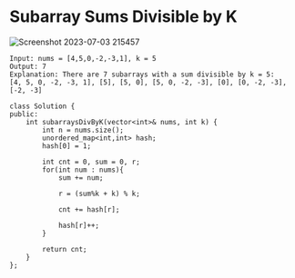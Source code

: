 # Subarray Sums Divisible by K

![Screenshot 2023-07-03 215457](https://github.com/tanwarAalok/CrackYourPlacement/assets/78805153/bab4cff5-b665-4e6d-ba5f-8ec9af375022)

```
Input: nums = [4,5,0,-2,-3,1], k = 5
Output: 7
Explanation: There are 7 subarrays with a sum divisible by k = 5:
[4, 5, 0, -2, -3, 1], [5], [5, 0], [5, 0, -2, -3], [0], [0, -2, -3], [-2, -3]
```

```
class Solution {
public:
    int subarraysDivByK(vector<int>& nums, int k) {
        int n = nums.size();
        unordered_map<int,int> hash;
        hash[0] = 1;

        int cnt = 0, sum = 0, r;
        for(int num : nums){
            sum += num;

            r = (sum%k + k) % k;

            cnt += hash[r];

            hash[r]++;
        }

        return cnt;
    }
};
```
